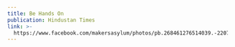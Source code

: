```yaml
---
title: Be Hands On
publication: Hindustan Times
link: >-
  https://www.facebook.com/makersasylum/photos/pb.268461276514039.-2207520000.1425320069./958659950827498/?type=3&theater
---
```


